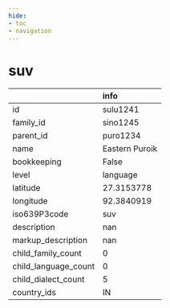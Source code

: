```yaml
---
hide:
- toc
- navigation
---
```

# suv
|                      | info           |
|:---------------------|:---------------|
| id                   | sulu1241       |
| family_id            | sino1245       |
| parent_id            | puro1234       |
| name                 | Eastern Puroik |
| bookkeeping          | False          |
| level                | language       |
| latitude             | 27.3153778     |
| longitude            | 92.3840919     |
| iso639P3code         | suv            |
| description          | nan            |
| markup_description   | nan            |
| child_family_count   | 0              |
| child_language_count | 0              |
| child_dialect_count  | 5              |
| country_ids          | IN             |